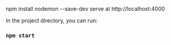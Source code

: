 npm install nodemon --save-dev
serve at http://localhost:4000

In the project directory, you can run:

### `npm start`

